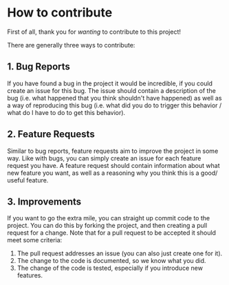 # How to contribute
First of all, thank you for *wanting* to contribute to this project!

There are generally three ways to contribute:

## 1. Bug Reports
If you have found a bug in the project it would be incredible, if you could create an issue for this bug. 
The issue should contain a description of the bug (i.e. what happened that you think shouldn't have happened) as well as
a way of reproducing this bug (i.e. what did you do to trigger this behavior / what do I have to do to get this behavior).

## 2. Feature Requests
Similar to bug reports, feature requests aim to improve the project in some way. 
Like with bugs, you can simply create an issue for each feature request you have. 
A feature request should contain information about what new feature you want, 
as well as a reasoning why you think this is a good/ useful feature.

## 3. Improvements
If you want to go the extra mile, you can straight up commit code to the project. 
You can do this by forking the project, and then creating a pull request for a change. 
Note that for a pull request to be accepted it should meet some criteria:
1) The pull request addresses an issue (you can also just create one for it).
2) The change to the code is documented, so we know what you did.
3) The change of the code is tested, especially if you introduce new features.
